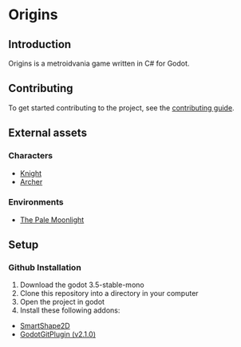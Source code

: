 # Origins

## Introduction

Origins is a metroidvania game written in C# for Godot.

## Contributing

To get started contributing to the project, see the [contributing guide](CONTRIBUTING.md).

## External assets

### Characters

- [Knight](https://aamatniekss.itch.io/fantasy-knight-free-pixelart-animated-character)
- [Archer](https://astrobob.itch.io/arcane-archer)

### Environments

- [The Pale Moonlight](https://corwin-zx.itch.io/the-pale-moonlight)

## Setup

### Github Installation

1. Download the godot 3.5-stable-mono
2. Clone this repository into a directory in your computer
3. Open the project in godot
4. Install these following addons:

- [SmartShape2D](https://github.com/SirRamEsq/SmartShape2D)
- [GodotGitPlugin (v2.1.0)](https://github.com/godotengine/godot-git-plugin/releases/tag/v2.1.0)

